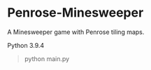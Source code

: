 # Penrose-Minesweeper

A Minesweeper game with Penrose tiling maps.

Python 3.9.4

> python main.py
